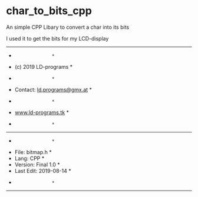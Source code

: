 # char_to_bits_cpp
An simple CPP Libary to convert a char into its bits

I used it to get the bits for my LCD-display

 * * * * * * * * * * * * * * * * * * * * *
 * 					 *
 * 	(c) 2019 LD-programs 		 *	
 *					 *
 * 	Contact: ld.programs@gmx.at	 *
 *					 *
 *	www.ld-programs.tk		 *
 *					 *
 * * * * * * * * * * * * * * * * * * * * *
 *					 * 
 *	File: 	 	bitmap.h 	 *
 *	Lang: 	 	CPP 		 *
 * 	Version: 	Final 1.0 	 * 
 *	Last Edit:	2019-08-14	 *
 *					 * 
 * * * * * * * * * * * * * * * * * * * * *
